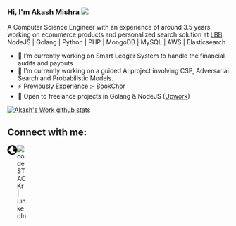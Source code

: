 ### Hi, I'm Akash Mishra <img src="https://media.giphy.com/media/hvRJCLFzcasrR4ia7z/giphy.gif" width="25px">

A Computer Science Engineer with an experience of around 3.5 years working on ecommerce products and personalized search solution at [LBB](https://lbb.in).
<br> NodeJS | Golang | Python | PHP | MongoDB | MySQL | AWS | Elasticsearch

- 🔭 I’m currently working on Smart Ledger System to handle the financial audits and payouts
- 🌱 I’m currently working on a guided AI project involving CSP, Adversarial Search and Probabilistic Models.
- ⚡ Previously Experience :- [BookChor](https://bookchor.com)
- 👯 Open to freelance projects in Golang & NodeJS ([Upwork](https://www.upwork.com/freelancers/~0162796275358602f7?viewMode=1))

[![Akash's Work github stats](https://github-readme-stats.vercel.app/api?username=akash-sky1994&count_private=true&include_all_commits=true&theme=radical)](https://github.com/akash-sky1994)

## Connect with me:
[<img align="left" alt="codeSTACKr.com" width="22px" src="https://raw.githubusercontent.com/iconic/open-iconic/master/svg/globe.svg" />][website]
[<img align="left" alt="codeSTACKr | LinkedIn" width="22px" src="https://cdn.jsdelivr.net/npm/simple-icons@v3/icons/linkedin.svg" />][linkedin]
<br />




<!-- This section you create this variables that are used above -->
[website]: https://akashmishra.me
[linkedin]: https://www.linkedin.com/in/akash-mishra1994/

